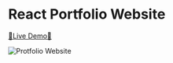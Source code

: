 # React Portfolio Website

[🔗Live Demo🔗](https://tanvir-protfolio.netlify.app/)

![Protfolio Website](https://i.ibb.co/6F4mBB3/Screenshot-46.png)


